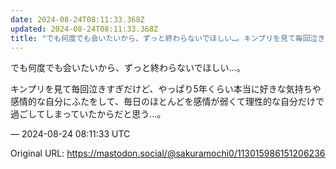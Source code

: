```yaml
---
date: 2024-08-24T08:11:33.368Z
updated: 2024-08-24T08:11:33.368Z
title: "でも何度でも会いたいから、ずっと終わらないでほしい…。キンプリを見て毎回泣きすぎ[...]"
---
```


<p>でも何度でも会いたいから、ずっと終わらないでほしい…。</p><p>キンプリを見て毎回泣きすぎだけど、やっぱり5年くらい本当に好きな気持ちや感情的な自分にふたをして、毎日のほとんどを感情が弱くて理性的な自分だけで過ごしてしまっていたからだと思う…。</p>

&mdash; 2024-08-24 08:11:33 UTC

Original URL: https://mastodon.social/@sakuramochi0/113015986151206236
